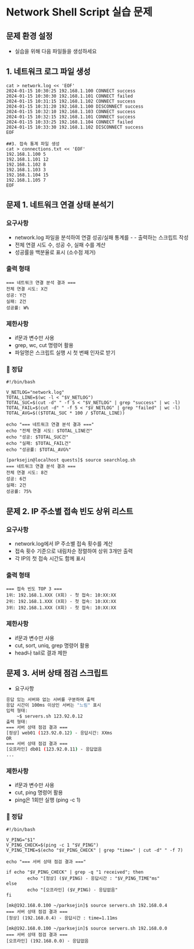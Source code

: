 # Network Shell Script 실습 문제
## 문제 환경 설정
- 실습을 위해 다음 파일들을 생성하세요
## 1. 네트워크 로그 파일 생성
```
cat > network.log << 'EOF'
2024-01-15 10:30:25 192.168.1.100 CONNECT success
2024-01-15 10:30:30 192.168.1.101 CONNECT failed
2024-01-15 10:31:15 192.168.1.102 CONNECT success
2024-01-15 10:31:20 192.168.1.100 DISCONNECT success
2024-01-15 10:32:10 192.168.1.103 CONNECT success
2024-01-15 10:32:15 192.168.1.101 CONNECT success
2024-01-15 10:33:25 192.168.1.104 CONNECT failed
2024-01-15 10:33:30 192.168.1.102 DISCONNECT success
EOF
```
```
##3. 접속 통계 파일 생성
cat > connections.txt << 'EOF'
192.168.1.100 5
192.168.1.101 12
192.168.1.102 8
192.168.1.103 3
192.168.1.104 15
192.168.1.105 7
EOF
```
## 문제 1. 네트워크 연결 상태 분석기
### 요구사항
- network.log 파일을 분석하여 연결 성공/실패 통계를 - - 출력하는 스크립트 작성
- 전체 연결 시도 수, 성공 수, 실패 수를 계산
- 성공률을 백분율로 표시 (소수점 제거)
### 출력 형태
```
=== 네트워크 연결 분석 결과 ===
전체 연결 시도: X건
성공: Y건
실패: Z건
성공률: W%
```
### 제한사항
- if문과 변수만 사용
- grep, wc, cut 명령어 활용
- 파일명은 스크립트 실행 시 첫 번째 인자로 받기

### 🔧 정답
```
#!/bin/bash

V_NETLOG="network.log"
TOTAL_LINE=$(wc -l < "$V_NETLOG")
TOTAL_SUC=$(cut -d" " -f 5 < "$V_NETLOG" | grep "success" | wc -l)
TOTAL_FAIL=$(cut -d" " -f 5 < "$V_NETLOG" | grep "failed" | wc -l)
TOTAL_AVG=$(($TOTAL_SUC * 100 / $TOTAL_LINE))

echo "=== 네트워크 연결 분석 결과 ==="
echo "전체 연결 시도: $TOTAL_LINE건"
echo "성공: $TOTAL_SUC건"
echo "실패: $TOTAL_FAIL건"
echo "성공률: $TOTAL_AVG%"
```
```
[parksejin@localhost quests]$ source searchlog.sh
=== 네트워크 연결 분석 결과 ===
전체 연결 시도: 8건
성공: 6건
실패: 2건
성공률: 75%
```
## 문제 2. IP 주소별 접속 빈도 상위 리스트
### 요구사항
- network.log에서 IP 주소별 접속 횟수를 계산
- 접속 횟수 기준으로 내림차순 정렬하여 상위 3개만 출력
- 각 IP의 첫 접속 시간도 함께 표시
### 출력 형태
```
=== 접속 빈도 TOP 3 ===
1위: 192.168.1.XXX (X회) - 첫 접속: 10:XX:XX
2위: 192.168.1.XXX (X회) - 첫 접속: 10:XX:XX  
3위: 192.168.1.XXX (X회) - 첫 접속: 10:XX:XX
```
### 제한사항
- if문과 변수만 사용
- cut, sort, uniq, grep 명령어 활용
- head나 tail로 결과 제한

## 문제 3. 서버 상태 점검 스크립트
- 요구사항
```servers.sh 실행해 각 서버에 대해 ping 테스트 실행
응답 있는 서버와 없는 서버를 구분하여 출력
응답 시간이 100ms 이상인 서버는 "느림" 표시
입력 형태:
	~$ servers.sh 123.92.0.12
출력 형태:
=== 서버 상태 점검 결과 ===
[정상] web01 (123.92.0.12) - 응답시간: XXms
OR
=== 서버 상태 점검 결과 ===
[오프라인] db01 (123.92.0.11) - 응답없음
...
```
### 제한사항
- if문과 변수만 사용
- cut, ping 명령어 활용
- ping은 1회만 실행 (ping -c 1)

### 🔧 정답

```
#!/bin/bash

V_PING="$1"
V_PING_CHECK=$(ping -c 1 "$V_PING")
V_PING_TIME=$(echo "$V_PING_CHECK" | grep "time=" | cut -d" " -f 7)

echo "=== 서버 상태 점검 결과 ==="

if echo "$V_PING_CHECK" | grep -q "1 received"; then
        echo "[정상] ($V_PING) - 응답시간 : "$V_PING_TIME"ms"
else
        echo "[오프라인] ($V_PING) - 응답없음"
fi
```
```
[mk@192.168.0.100 ~/parksejin]$ source servers.sh 192.168.0.4
=== 서버 상태 점검 결과 ===
[정상] (192.168.0.4) - 응답시간 : time=1.11ms

[mk@192.168.0.100 ~/parksejin]$ source servers.sh 192.168.0.0
=== 서버 상태 점검 결과 ===
[오프라인] (192.168.0.0) - 응답없음
```
